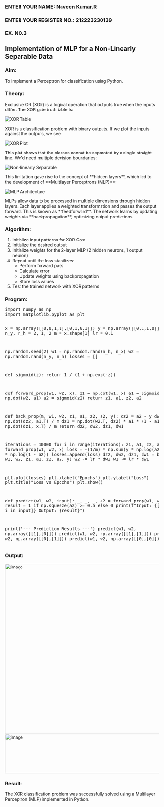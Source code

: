 <!DOCTYPE html>
<html>
<body>

  <H3>ENTER YOUR NAME: Naveen Kumar.R </H3>
<H3>ENTER YOUR REGISTER NO.: 212223230139</H3>
<H3>EX. NO.3</H3>
  <h2>Implementation of MLP for a Non-Linearly Separable Data</h2>

  <h3>Aim:</h3>
  <p>To implement a Perceptron for classification using Python.</p>

  <h3>Theory:</h3>
  <p>Exclusive OR (XOR) is a logical operation that outputs true when the inputs differ. The XOR gate truth table is:</p>

  <img src="https://user-images.githubusercontent.com/112920679/195774720-35c2ed9d-d484-4485-b608-d809931a28f5.gif" alt="XOR Table">

  <p>XOR is a classification problem with binary outputs. If we plot the inputs against the outputs, we see:</p>

  <img src="https://user-images.githubusercontent.com/112920679/195774898-b0c5886b-3d58-4377-b52f-73148a3fe54d.gif" alt="XOR Plot">

  <p>This plot shows that the classes cannot be separated by a single straight line. We'd need multiple decision boundaries:</p>

  <img src="https://user-images.githubusercontent.com/112920679/195775012-74683270-561b-4a3a-ac62-cf5ddfcf49ca.gif" alt="Non-linearly Separable">

  <p>This limitation gave rise to the concept of **hidden layers**, which led to the development of **Multilayer Perceptrons (MLP)**:</p>

  <img src="https://user-images.githubusercontent.com/112920679/195775183-1f64fe3d-a60e-4998-b4f5-abce9534689d.gif" alt="MLP Architecture">

  <p>
    MLPs allow data to be processed in multiple dimensions through hidden layers. Each layer applies a weighted transformation and passes the output forward. This is known as **feedforward**. The network learns by updating weights via **backpropagation**, optimizing output predictions.
  </p>

  <h3>Algorithm:</h3>
  <ol>
    <li>Initialize input patterns for XOR Gate</li>
    <li>Initialize the desired output</li>
    <li>Initialize weights for the 2-layer MLP (2 hidden neurons, 1 output neuron)</li>
    <li>Repeat until the loss stabilizes:
      <ul>
        <li>Perform forward pass</li>
        <li>Calculate error</li>
        <li>Update weights using backpropagation</li>
        <li>Store loss values</li>
      </ul>
    </li>
    <li>Test the trained network with XOR patterns</li>
  </ol>

  <h3>Program:</h3>
  <pre>
import numpy as np
import matplotlib.pyplot as plt

x = np.array([[0,0,1,1],[0,1,0,1]])
y = np.array([[0,1,1,0]])
n_x, n_y, n_h = 2, 1, 2
m = x.shape[1]
lr = 0.1

np.random.seed(2)
w1 = np.random.rand(n_h, n_x)
w2 = np.random.rand(n_y, n_h)
losses = []

def sigmoid(z):
    return 1 / (1 + np.exp(-z))

def forward_prop(w1, w2, x):
    z1 = np.dot(w1, x)
    a1 = sigmoid(z1)
    z2 = np.dot(w2, a1)
    a2 = sigmoid(z2)
    return z1, a1, z2, a2

def back_prop(m, w1, w2, z1, a1, z2, a2, y):
    dz2 = a2 - y
    dw2 = np.dot(dz2, a1.T) / m
    dz1 = np.dot(w2.T, dz2) * a1 * (1 - a1)
    dw1 = np.dot(dz1, x.T) / m
    return dz2, dw2, dz1, dw1

iterations = 10000
for i in range(iterations):
    z1, a1, z2, a2 = forward_prop(w1, w2, x)
    loss = -(1/m) * np.sum(y * np.log(a2) + (1 - y) * np.log(1 - a2))
    losses.append(loss)
    dz2, dw2, dz1, dw1 = back_prop(m, w1, w2, z1, a1, z2, a2, y)
    w2 -= lr * dw2
    w1 -= lr * dw1

plt.plot(losses)
plt.xlabel("Epochs")
plt.ylabel("Loss")
plt.title("Loss vs Epochs")
plt.show()

def predict(w1, w2, input):
    _, _, _, a2 = forward_prop(w1, w2, input)
    result = 1 if np.squeeze(a2) >= 0.5 else 0
    print(f"Input: {[i[0] for i in input]}  Output: {result}")

print('--- Prediction Results ---')
predict(w1, w2, np.array([[1],[0]]))
predict(w1, w2, np.array([[1],[1]]))
predict(w1, w2, np.array([[0],[1]]))
predict(w1, w2, np.array([[0],[0]]))
  </pre>

  <h3>Output:</h3>
<img width="838" height="557" alt="image" src="https://github.com/user-attachments/assets/6ff4e431-97d2-4170-b8a2-65aa5f1c8689" />
<img width="524" height="129" alt="image" src="https://github.com/user-attachments/assets/968d4989-2d0b-4a58-ae54-753675398bf5" />

  <h3>Result:</h3>
  <p>The XOR classification problem was successfully solved using a Multilayer Perceptron (MLP) implemented in Python.</p>

</body>
</html>
